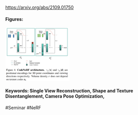 https://arxiv.org/abs/2109.01750  

#### Figures:
<img src="https://github.com/laphisboy/ml-papers/blob/main/figures/CodeNeRF_fig4.PNG" width="200">

#### Keywords: Single View Reconstruction, Shape and Texture Disentanglement, Camera Pose Optimization, 
  
#Seminar #NeRF
